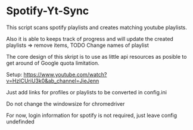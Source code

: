 # Spotify-Yt-Sync

This script scans spotify playlists and creates matching youtube playlists.

Also it is able to keeps track of progress and will update the created playlists => remove items, TODO Change names of playlist

The core design of this skript is to use as little api resources as posible to get around of Google quota limitation.

Setup:
https://www.youtube.com/watch?v=HzICUriU3k0&ab_channel=JieJenn

Just add links for profiles or playlists to be converted in config.ini



Do not change the windowsize for chromedriver


For now, login information for spotify is not required, just leave config undefinded
